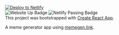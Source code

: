 <a href="https://app.netlify.com/start/deploy?repository=https://github.com/shadowtime2000/meme-generator"><img src="https://www.netlify.com/img/deploy/button.svg" alt="Deploy to Netlify"></a><br/>
<img src="https://img.shields.io/website?style=for-the-badge&url=https%3A%2F%2Fmeme-creator-app.netlify.app" alt="Website Up Badge" />
<img src="https://img.shields.io/netlify/62aac8e7-b98a-432a-936b-4166e8cf226f?style=for-the-badge" alt="Netlify Passing Badge" /><br />
This project was bootstrapped with [Create React App](https://github.com/facebook/create-react-app).

A meme generator app using [memegen.link](https://memegen.link).